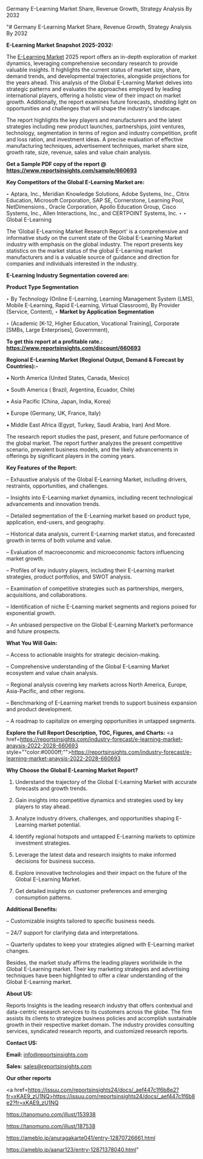 Germany E-Learning Market Share, Revenue Growth, Strategy Analysis By 2032

"# Germany E-Learning Market Share, Revenue Growth, Strategy Analysis By 2032

<strong>E-Learning Market Snapshot 2025-2032:</strong>

The <a href=https://www.reportsinsights.com/sample/660693>E-Learning Market</a> 2025 report offers an in-depth exploration of market dynamics, leveraging comprehensive secondary research to provide valuable insights. It highlights the current status of market size, share, demand trends, and developmental trajectories, alongside projections for the years ahead. This analysis of the Global E-Learning Market delves into strategic patterns and evaluates the approaches employed by leading international players, offering a holistic view of their impact on market growth. Additionally, the report examines future forecasts, shedding light on opportunities and challenges that will shape the industry's landscape.

The report highlights the key players and manufacturers and the latest strategies including new product launches, partnerships, joint ventures, technology, segmentation in terms of region and industry competition, profit and loss ration, and investment ideas. A precise evaluation of effective manufacturing techniques, advertisement techniques, market share size, growth rate, size, revenue, sales and value chain analysis.

<strong>Get a Sample PDF copy of the report @ <a href=https://www.reportsinsights.com/sample/660693 style=color:#0000ff;>https://www.reportsinsights.com/sample/660693</a></strong>

<strong>Key Competitors of the Global E-Learning Market are:</strong>

‣ Aptara, Inc., Meridian Knowledge Solutions, Adobe Systems, Inc., Citrix Education, Microsoft Corporation, SAP SE, Cornerstone, Learning Pool, NetDimensions., Oracle Corporation, Apollo Education Group, Cisco Systems, Inc., Allen Interactions, Inc., and CERTPOINT Systems, Inc.
‣ 
‣ Global E-Learning

The ‘Global E-Learning Market Research Report’ is a comprehensive and informative study on the current state of the Global E-Learning Market industry with emphasis on the global industry. The report presents key statistics on the market status of the global E-Learning market manufacturers and is a valuable source of guidance and direction for companies and individuals interested in the industry.

<strong>E-Learning Industry Segmentation covered are:</strong>

<strong>Product Type Segmentation</strong>

‣ By Technology (Online E-Learning, Learning Management System (LMS), Mobile E-Learning, Rapid E-Learning, Virtual Classroom), By Provider (Service, Content),
‣ 
<strong>Market by Application Segmentation</strong>

‣ (Academic [K-12, Higher Education, Vocational Training], Corporate [SMBs, Large Enterprises], Government),

<strong>To get this report at a profitable rate.: <a href=https://www.reportsinsights.com/discount/660693 style=color:#0000ff;>https://www.reportsinsights.com/discount/660693</a></strong>

<strong>Regional E-Learning Market (Regional Output, Demand &amp; Forecast by Countries):-</strong>

• North America (United States, Canada, Mexico)

• South America ( Brazil, Argentina, Ecuador, Chile)

• Asia Pacific (China, Japan, India, Korea)

• Europe (Germany, UK, France, Italy)

• Middle East Africa (Egypt, Turkey, Saudi Arabia, Iran) And More.

The research report studies the past, present, and future performance of the global market. The report further analyzes the present competitive scenario, prevalent business models, and the likely advancements in offerings by significant players in the coming years.

<strong>Key Features of the Report:</strong>

– Exhaustive analysis of the Global E-Learning Market, including drivers, restraints, opportunities, and challenges.

– Insights into E-Learning market dynamics, including recent technological advancements and innovation trends.

– Detailed segmentation of the E-Learning market based on product type, application, end-users, and geography.

– Historical data analysis, current E-Learning market status, and forecasted growth in terms of both volume and value.

– Evaluation of macroeconomic and microeconomic factors influencing market growth.

– Profiles of key industry players, including their E-Learning market strategies, product portfolios, and SWOT analysis.

– Examination of competitive strategies such as partnerships, mergers, acquisitions, and collaborations.

– Identification of niche E-Learning market segments and regions poised for exponential growth.

– An unbiased perspective on the Global E-Learning Market’s performance and future prospects.

<strong>What You Will Gain:</strong>

– Access to actionable insights for strategic decision-making.

– Comprehensive understanding of the Global E-Learning Market ecosystem and value chain analysis.

– Regional analysis covering key markets across North America, Europe, Asia-Pacific, and other regions.

– Benchmarking of E-Learning market trends to support business expansion and product development.

– A roadmap to capitalize on emerging opportunities in untapped segments.

<strong>Explore the Full Report Description, TOC, Figures, and Charts:</strong>
<a href=https://reportsinsights.com/industry-forecast/e-learning-market-anaysis-2022-2028-660693 style=""color:#0000ff;"">https://reportsinsights.com/industry-forecast/e-learning-market-anaysis-2022-2028-660693</a>

<strong>Why Choose the Global E-Learning Market Report?</strong>

1. Understand the trajectory of the Global E-Learning Market with accurate forecasts and growth trends.

2. Gain insights into competitive dynamics and strategies used by key players to stay ahead.

3. Analyze industry drivers, challenges, and opportunities shaping E-Learning market potential.

4. Identify regional hotspots and untapped E-Learning markets to optimize investment strategies.

5. Leverage the latest data and research insights to make informed decisions for business success.

6. Explore innovative technologies and their impact on the future of the Global E-Learning Market.

7. Get detailed insights on customer preferences and emerging consumption patterns.

<strong>Additional Benefits:</strong>

– Customizable insights tailored to specific business needs.

– 24/7 support for clarifying data and interpretations.

– Quarterly updates to keep your strategies aligned with E-Learning market changes.

Besides, the market study affirms the leading players worldwide in the Global E-Learning market. Their key marketing strategies and advertising techniques have been highlighted to offer a clear understanding of the Global E-Learning market.

<strong><strong>About US</strong>:</strong>

Reports Insights is the leading research industry that offers contextual and data-centric research services to its customers across the globe. The firm assists its clients to strategize business policies and accomplish sustainable growth in their respective market domain. The industry provides consulting services, syndicated research reports, and customized research reports.

<strong>Contact US:</strong>

<p class=><b>Email:</b> <a href=mailto:info@reportsinsights.com>info@reportsinsights.com</a></p>
<p class=><b>Sales:</b> <a href=mailto:sales@reportsinsights.com>sales@reportsinsights.com</a></p>

<strong>Our other reports</strong>

<a href=https://issuu.com/reportsinsights24/docs/_aef447c1f6b8e2?fr=xKAE9_zU1NQ>https://issuu.com/reportsinsights24/docs/_aef447c1f6b8e2?fr=xKAE9_zU1NQ</a>

<a href=https://tanomuno.com/illust/153938>https://tanomuno.com/illust/153938</a>

<a href=https://tanomuno.com/illust/187538>https://tanomuno.com/illust/187538</a>

<a href=https://ameblo.jp/anuragakarte041/entry-12870726661.html>https://ameblo.jp/anuragakarte041/entry-12870726661.html</a>

<a href=https://ameblo.jp/aanar123/entry-12871378040.html>https://ameblo.jp/aanar123/entry-12871378040.html</a>"
